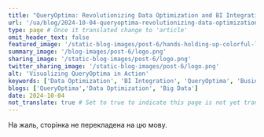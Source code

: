 ```yaml
---
title: "QueryOptima: Revolutionizing Data Optimization and BI Integration"
url: '/ua/blog/2024-10-04-queryoptima-revolutionizing-data-optimization-and-bi-integration'
type: page # Once it translated change to 'article'
omit_header_text: false
featured_image: '/static-blog-images/post-6/hands-holding-up-colorful-letters-forming-word-data.webp'
summary_image: '/blog-images/post-6/logo.png'
sharing_image: '/static-blog-images/post-6/logo.png'
twitter_sharing_image: '/static-blog-images/post-6/logo.png'
alt: 'Visualizing QueryOptima in Action'
keywords: ['Data Optimization', 'BI Integration', 'QueryOptima', 'Business Intelligence', 'Data Aggregation', 'Cross-Source Queries', 'Apache Arrow']
blogs: ['QueryOptima','Data Optimization', 'Big Data']
date: 2024-10-04
not_translate: true # Set to true to indicate this page is not yet translated
---
```


На жаль, сторінка не перекладена на цю мову.

